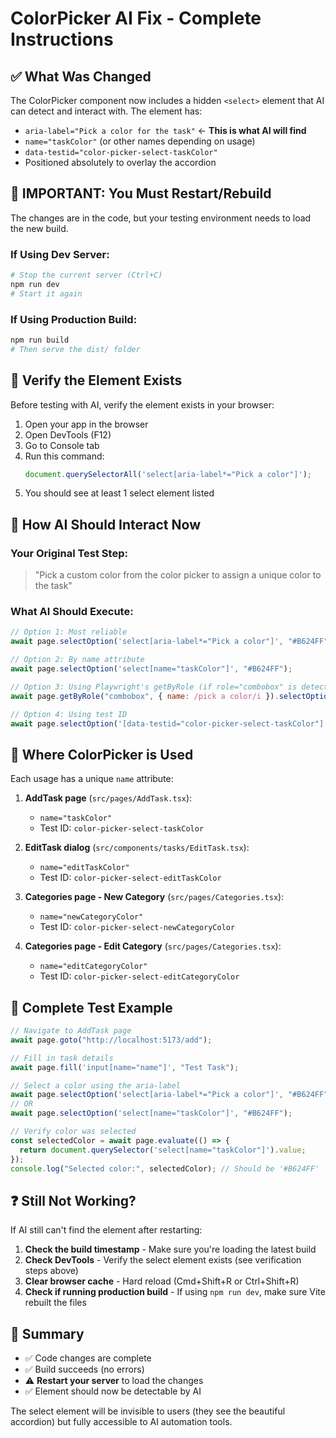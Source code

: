 # ColorPicker AI Fix - Complete Instructions

## ✅ What Was Changed

The ColorPicker component now includes a hidden `<select>` element that AI can detect and interact with. The element has:

- `aria-label="Pick a color for the task"` ← **This is what AI will find**
- `name="taskColor"` (or other names depending on usage)
- `data-testid="color-picker-select-taskColor"`
- Positioned absolutely to overlay the accordion

## 🚨 **IMPORTANT: You Must Restart/Rebuild**

The changes are in the code, but your testing environment needs to load the new build.

### If Using Dev Server:

```bash
# Stop the current server (Ctrl+C)
npm run dev
# Start it again
```

### If Using Production Build:

```bash
npm run build
# Then serve the dist/ folder
```

## 🧪 Verify the Element Exists

Before testing with AI, verify the element exists in your browser:

1. Open your app in the browser
2. Open DevTools (F12)
3. Go to Console tab
4. Run this command:
   ```javascript
   document.querySelectorAll('select[aria-label*="Pick a color"]');
   ```
5. You should see at least 1 select element listed

## 🤖 How AI Should Interact Now

### Your Original Test Step:

> "Pick a custom color from the color picker to assign a unique color to the task"

### What AI Should Execute:

```javascript
// Option 1: Most reliable
await page.selectOption('select[aria-label*="Pick a color"]', "#B624FF");

// Option 2: By name attribute
await page.selectOption('select[name="taskColor"]', "#B624FF");

// Option 3: Using Playwright's getByRole (if role="combobox" is detected)
await page.getByRole("combobox", { name: /pick a color/i }).selectOption("#B624FF");

// Option 4: Using test ID
await page.selectOption('[data-testid="color-picker-select-taskColor"]', "#B624FF");
```

## 📍 Where ColorPicker is Used

Each usage has a unique `name` attribute:

1. **AddTask page** (`src/pages/AddTask.tsx`):

   - `name="taskColor"`
   - Test ID: `color-picker-select-taskColor`

2. **EditTask dialog** (`src/components/tasks/EditTask.tsx`):

   - `name="editTaskColor"`
   - Test ID: `color-picker-select-editTaskColor`

3. **Categories page - New Category** (`src/pages/Categories.tsx`):

   - `name="newCategoryColor"`
   - Test ID: `color-picker-select-newCategoryColor`

4. **Categories page - Edit Category** (`src/pages/Categories.tsx`):
   - `name="editCategoryColor"`
   - Test ID: `color-picker-select-editCategoryColor`

## 🎯 Complete Test Example

```javascript
// Navigate to AddTask page
await page.goto("http://localhost:5173/add");

// Fill in task details
await page.fill('input[name="name"]', "Test Task");

// Select a color using the aria-label
await page.selectOption('select[aria-label*="Pick a color"]', "#B624FF");
// OR
await page.selectOption('select[name="taskColor"]', "#B624FF");

// Verify color was selected
const selectedColor = await page.evaluate(() => {
  return document.querySelector('select[name="taskColor"]').value;
});
console.log("Selected color:", selectedColor); // Should be '#B624FF'
```

## ❓ Still Not Working?

If AI still can't find the element after restarting:

1. **Check the build timestamp** - Make sure you're loading the latest build
2. **Check DevTools** - Verify the select element exists (see verification steps above)
3. **Clear browser cache** - Hard reload (Cmd+Shift+R or Ctrl+Shift+R)
4. **Check if running production build** - If using `npm run dev`, make sure Vite rebuilt the files

## 🎉 Summary

- ✅ Code changes are complete
- ✅ Build succeeds (no errors)
- ⚠️ **Restart your server** to load the changes
- ✅ Element should now be detectable by AI

The select element will be invisible to users (they see the beautiful accordion) but fully accessible to AI automation tools.
